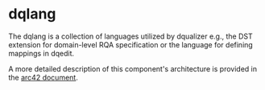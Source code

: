 # dqlang
The dqlang is a collection of languages utilized by dqualizer e.g., the DST extension for domain-level RQA specification or the language for defining mappings in dqedit.

A more detailed description of this component's architecture is provided in the [arc42 document](https://github.com/dqualizer/dqualizer/tree/main/docs/asciidoc). 

